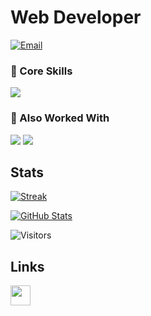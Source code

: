 # Web Developer  

[![Email](https://img.shields.io/badge/Email-dobkos%40hotmail.com-blue?logo=gmail&logoColor=white)](mailto:dobkos@hotmail.com)  

### 🔹 Core Skills
<img src="https://skillicons.dev/icons?i=js,ts,react,vue,html,css,sass,tailwind,githubactions,materialui,vite,npm,yarn,git" />

### 🔹 Also Worked With
<img src="https://skillicons.dev/icons?i=go,docker,postman,redux,bootstrap,nginx,gulp,rust,php,nodejs,nextjs,python,kafka,mongodb" />
<img src="https://skillicons.dev/icons?i=express,mysql,redis,supabase,graphql,figma,deno,rabbitmq,postgres,java,bun,latex " />

## Stats

<!-- ![Top Langs](https://github-readme-stats.vercel.app/api/top-langs/?username=Dobrunia&layout=donut) -->

[![Streak](https://github-readme-streak-stats.herokuapp.com/?user=Dobrunia&theme=dark)](https://github.com/DenverCoder1/github-readme-streak-stats)

[![GitHub Stats](https://github-readme-stats.vercel.app/api?username=Dobrunia&show_icons=true&theme=radical)](https://github.com/anuraghazra/github-readme-stats)

![Visitors](https://komarev.com/ghpvc/?username=Dobrunia&color=green)

## Links

<p align="left">
<a href="https://www.twitch.tv/sentry_ez" target="_blank" rel="noreferrer">
  <picture>
    <source media="(prefers-color-scheme: dark)" srcset="https://raw.githubusercontent.com/danielcranney/readme-generator/main/public/icons/socials/twitch-dark.svg" />
    <source media="(prefers-color-scheme: light)" srcset="https://raw.githubusercontent.com/danielcranney/readme-generator/main/public/icons/socials/twitch.svg" />
    <img src="https://raw.githubusercontent.com/danielcranney/readme-generator/main/public/icons/socials/twitch.svg" width="32" height="32" />
  </picture>
</a>
</p>
